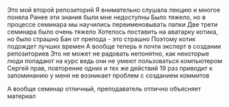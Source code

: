 Это мой второй репозиторий
Я внимательно слушала лекцию и многое поняла
Ранее эти знания были мне недоступны
Было тяжело, но в процессе семинара мы научились переименовывать папки
Две трети семинара было очень тяжело
Хотелось поставить на аватарку котика, но было страшно
Бан от препода - это страшно
Поэтому котик подождет лучших времен
А вообще теперь я почти эксперт в создании репозиториев
Это не может не радовать
непонятно, как некоторые люди попадают на курс
ведь они не умеют пользоваться компьютером
Сергей прав, повторение одних и тех же действий 19 раз приводит к запоминанию
у меня не возникает проблем с созданием коммитов

А вообще семинар отличный, преподаватель отлично объясняет материал
